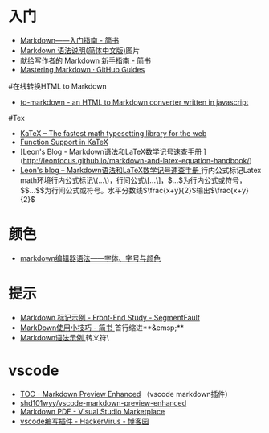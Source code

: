 # 入门

- [Markdown——入门指南 - 简书](http://www.jianshu.com/p/1e402922ee32/)
- [Markdown 语法说明(简体中文版)](http://wowubuntu.com/markdown/)图片
- [献给写作者的 Markdown 新手指南 - 简书](http://www.jianshu.com/p/q81RER)
- [Mastering Markdown · GitHub Guides](https://guides.github.com/features/mastering-markdown/)

#在线转换HTML to Markdown
- [to-markdown - an HTML to Markdown converter written in javascript ](https://domchristie.github.io/to-markdown/)

#Tex

- [KaTeX – The fastest math typesetting library for the web ](https://khan.github.io/KaTeX/)
- [Function Support in KaTeX ](https://khan.github.io/KaTeX/function-support.html)
- [Leon's Blog - Markdown语法和LaTeX数学记号速查手册 ]
(http://leonfocus.github.io/markdown-and-latex-equation-handbook/)
- [Leon's blog – Markdown语法和LaTeX数学记号速查手册 ](http://www.domuse.com/markdown-and-latex-equation-handbook.html)行内公式标记Latex math环境行内公式标记\\(...\\)，行间公式\\[...\\]，\$...\$为行内公式或符号，\$\$...\$\$为行间公式或符号。水平分数线\$\\frac{x+y}{2}\$输出$\frac{x+y}{2}$

# 颜色

- [markdown编辑器语法——字体、字号与颜色](http://mbzx.github.io/2015/09/21/md-light/)

# 提示

- [Markdown 标记示例 - Front-End Study - SegmentFault](https://segmentfault.com/a/1190000003930804)
- [MarkDown使用小技巧 - 简书 ](http://www.jianshu.com/p/9d94660a96f1)首行缩进**\&emsp;**
- [Markdown语法示例 ](http://equation85.github.io/blog/markdown-examples/)转义符\\



# vscode

- [TOC - Markdown Preview Enhanced](https://shd101wyy.github.io/markdown-preview-enhanced/#/toc) （vscode markdown插件）
- [shd101wyy/vscode-markdown-preview-enhanced](https://github.com/shd101wyy/vscode-markdown-preview-enhanced)
- [Markdown PDF - Visual Studio Marketplace](https://marketplace.visualstudio.com/items?itemName=yzane.markdown-pdf)
- [vscode编写插件 - HackerVirus - 博客园](http://www.cnblogs.com/Leo_wl/p/5507589.html)